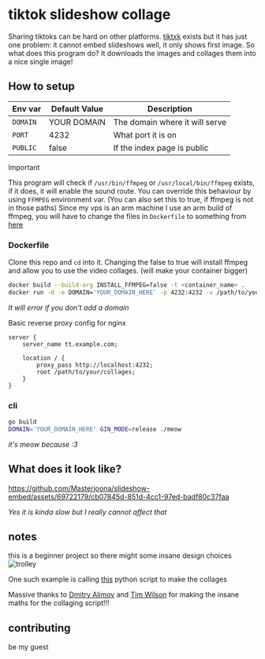 # tiktok slideshow collage

Sharing tiktoks can be hard on other platforms. [tiktxk](https://github.com/Britmoji/tiktxk) exists but it has just one problem: it cannot embed slideshows well, it only shows first image. So what does this program do? It downloads the images and collages them into a nice single image!

## How to setup

| Env var | Default Value | Description                                   |
|---------------------|---------------|-----------------------------------------------|
| `DOMAIN`            | YOUR DOMAIN   | The domain where it will serve  |
| `PORT`              | 4232          | What port it is on |
| `PUBLIC`            | false         | If the index page is public  |

> [!IMPORTANT] 
> This program will check if `/usr/bin/ffmpeg` or `/usr/local/bin/ffmpeg` exists, if it does, it will enable the sound route. You can override this behaviour by using `FFMPEG` environment var. (You can also set this to true, if ffmpeg is not in those paths)
> Since my vps is an arm machine I use an arm build of ffmpeg, you will have to change the files in `Dockerfile` to something from [here](https://johnvansickle.com/ffmpeg/)

### Dockerfile
Clone this repo and `cd` into it. 
Changing the false to true will install ffmpeg and allow you to use the video collages. (will make your container bigger)

```bash
docker build --build-arg INSTALL_FFMPEG=false -t <container_name> .
docker run -d -e DOMAIN='YOUR_DOMAIN_HERE' -p 4232:4232 -v /path/to/your/collages/:/app/collages/ <container_name>
```
*It will error if you don't add a domain*

Basic reverse proxy config for nginx
```nginx
server {
    server_name tt.example.com;

    location / {
        proxy_pass http://localhost:4232;
        root /path/to/your/collages;
    }
}
```
### cli
```bash
go build
DOMAIN='YOUR_DOMAIN_HERE' GIN_MODE=release ./meow
```
*it's meow because :3*

## What does it look like?


https://github.com/Masterjoona/slideshow-embed/assets/69722179/cb07845d-851d-4cc1-97ed-badf80c37faa

*Yes it is kinda slow but I really cannot affect that*


## notes
this is a beginner project so there might some insane design choices ![trolley](https://cdn.discordapp.com/emojis/1068825486265942056.webp?size=48&name=trolley&quality=lossless) 

One such example is calling [this](https://github.com/twilsonco/PyPhotoCollage) python script to make the collages

Massive thanks to [Dmitry Alimov](https://github.com/delimitry) and [Tim Wilson](https://github.com/twilsonco) for making the insane maths for the collaging script!!!

## contributing

be my guest
